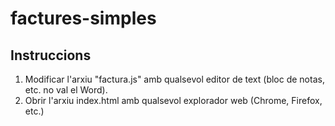 # factures-simples

## Instruccions
1. Modificar l'arxiu "factura.js" amb qualsevol editor de text (bloc de notas, etc. no val el Word).
2. Obrir l'arxiu index.html amb qualsevol explorador web (Chrome, Firefox, etc.)
